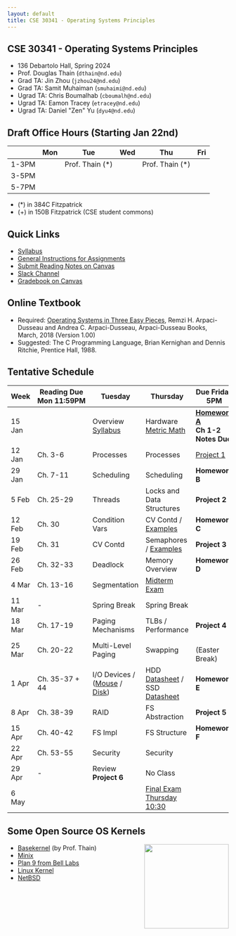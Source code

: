 ```yaml
---
layout: default
title: CSE 30341 - Operating Systems Principles
---
```


## CSE 30341 - Operating Systems Principles

- 136 Debartolo Hall, Spring 2024
- Prof. Douglas Thain (`dthain@nd.edu`)
- Grad TA: Jin Zhou (`jzhou24@nd.edu`)
- Grad TA: Samit Muhaiman (`smuhaimi@nd.edu`)
- Ugrad TA: Chris Boumalhab (`cboumalh@nd.edu`)
- Ugrad TA: Eamon Tracey (`etracey@nd.edu`)
- Ugrad TA: Daniel "Zen" Yu (`dyu4@nd.edu`)

## Draft Office Hours (Starting Jan 22nd)

|      | Mon | Tue | Wed | Thu | Fri |
|------|-----|-----|-----|-----|-----|
|1-3PM |     | Prof. Thain (\*)|     | Prof. Thain (\*) |  |
|3-5PM |     |     |     |     |     |
|5-7PM |     |     |     |     |     |

- (\*) in 384C Fitzpatrick
- (+) in 150B Fitzpatrick (CSE student commons)

## Quick Links

- [Syllabus](syllabus)
- [General Instructions for Assignments](general)
- [Submit Reading Notes on Canvas](https://canvas.nd.edu/courses/82668/assignments)
- [Slack Channel](https://nd-cse.slack.com/archives/C06D9T46UG2)
- [Gradebook on Canvas](https://canvas.nd.edu/courses/82668/gradebook)

## Online Textbook

- Required: [Operating Systems in Three Easy Pieces](https://pages.cs.wisc.edu/~remzi/OSTEP), Remzi H. Arpaci-Dusseau and Andrea C. Arpaci-Dusseau, Arpaci-Dusseau Books, March, 2018 (Version 1.00)
- Suggested: The C Programming Language, Brian Kernighan and Dennis Ritchie, Prentice Hall, 1988.

## Tentative Schedule

|Week|Reading&nbsp;Due Mon&nbsp;11:59PM |Tuesday|Thursday|Due Friday 5PM|
|-----|-----|-----|---|---|
| 15 Jan  |             | Overview<br>[Syllabus](syllabus) | Hardware<br>[Metric Math](metric) | **[Homework A](homework-metric)**<br>**Ch 1-2 Notes Due**
| 12 Jan  | Ch. 3-6	| Processes	 | Processes | [Project 1](project1)
| 29 Jan  | Ch. 7-11	| Scheduling	 | Scheduling	| **Homework B**
| 5 Feb   | Ch. 25-29	| Threads	 | Locks and Data Structures |  **Project 2**
| 12 Feb  | Ch. 30	| Condition Vars | CV Contd / [Examples](https://github.com/dthain/opsys-sp24/tree/main/examples) | **Homework C**
| 19 Feb  | Ch. 31	| CV Contd       | Semaphores / [Examples](https://github.com/dthain/opsys-sp24/tree/main/examples) | **Project 3**
| 26 Feb  | Ch. 32-33	| Deadlock	 | Memory Overview	| **Homework D**
| 4 Mar   | Ch. 13-16   | Segmentation   | [Midterm Exam](midterm)	|
| 11 Mar  | -           | Spring Break   | Spring Break |
| 18 Mar  | Ch. 17-19	| Paging Mechanisms | TLBs / Performance	| **Project 4**
| 25 Mar  | Ch. 20-22	| Multi-Level Paging | Swapping	| <br>(Easter Break)
| 1 Apr	  | Ch. 35-37 + 44 | I/O Devices / ([Mouse](https://github.com/dthain/basekernel/blob/master/kernel/mouse.c) / [Disk](https://github.com/dthain/basekernel/blob/master/kernel/ata.c))  | HDD [Datasheet](https://www.seagate.com/www-content/datasheets/pdfs/desktop-hdd-8tbDS1770-9-1603US-en_US.pdf) / SSD [Datasheet](https://www.micron.com/-/media/client/global/documents/products/data-sheet/ssd/m550_m2_2280_ssd.pdf) | **Homework E**
| 8 Apr   | Ch. 38-39	| RAID	         | FS Abstraction | **Project 5**
| 15 Apr  | Ch. 40-42	| FS Impl        | FS Structure | **Homework F**
| 22 Apr  | Ch. 53-55	| Security       | Security |
| 29 Apr  | -           | Review<br>**Project 6** | No Class |
| 6 May	  |             |                | [Final Exam Thursday 10:30](final) |

## Some Open Source OS Kernels

<img align="right" height="192" src="http://github.com/dthain/basekernel/raw/master/screenshot-windows.png"/>

- [Basekernel](http://github.com/dthain/basekernel) (by Prof. Thain)
- [Minix](https://www.minix3.org)
- [Plan 9 from Bell Labs](https://9p.io/plan9/)
- [Linux Kernel](https://www.kernel.org)
- [NetBSD](https://www.netbsd.org)

